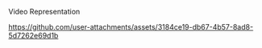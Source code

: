 Video Representation



https://github.com/user-attachments/assets/3184ce19-db67-4b57-8ad8-5d7262e69d1b

